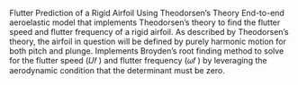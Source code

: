 Flutter Prediction of a Rigid Airfoil Using Theodorsen’s Theory
End-to-end aeroelastic model that implements Theodorsen’s theory to find the flutter speed and flutter frequency of a rigid airfoil. As described by Theodorsen’s theory, the airfoil in question will be defined by purely harmonic motion for both pitch and plunge. 
Implements Broyden’s root finding method to solve for the flutter speed (𝑈𝑓 ) and flutter frequency (𝜔𝑓 ) by leveraging the aerodynamic condition that the determinant must be zero.
